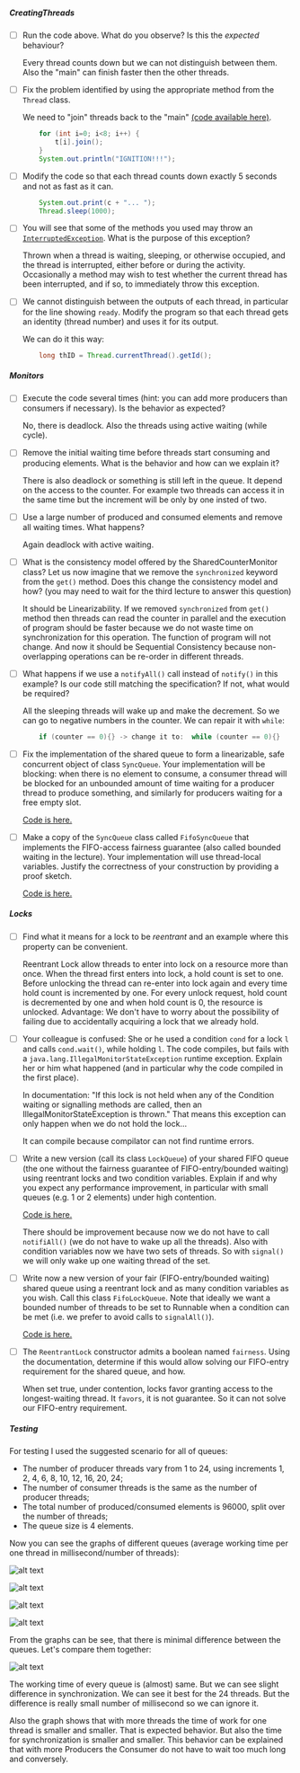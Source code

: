##### CreatingThreads

- [ ] Run the code above. What do you observe? Is this the *expected* behaviour?

    Every thread counts down but we can not distinguish between them.
    Also the "main" can finish faster then the other threads.  

- [ ] Fix the problem identified by using the appropriate method from the `Thread` class.

    We need to "join" threads back to the "main" [(code available here)](src/queues/FinalCountdowns.java).

    ```java
        for (int i=0; i<8; i++) {
            t[i].join();
        }
        System.out.println("IGNITION!!!");
    ```

- [ ] Modify the code so that each thread counts down exactly 5 seconds and not as fast as it can.

    ```java
        System.out.print(c + "... ");
        Thread.sleep(1000);
    ```

- [ ] You will see that some of the methods you used may throw an [`InterruptedException`](https://docs.oracle.com/javase/7/docs/api/java/lang/InterruptedException.html). What is the purpose of this exception?

    Thrown when a thread is waiting, sleeping, or otherwise occupied, and the thread is interrupted, either before or during the activity. Occasionally a method may wish to test whether the current thread has been interrupted, and if so, to immediately throw this exception.

- [ ] We cannot distinguish between the outputs of each thread, in particular for the line showing `ready`. Modify the program so that each thread gets an identity (thread number) and uses it for its output.

    We can do it this way:
    ```java
        long thID = Thread.currentThread().getId();
    ```

##### Monitors

- [ ] Execute the code several times (hint: you can add more producers than consumers if necessary). Is the behavior as expected?

    No, there is deadlock. Also the threads using active waiting (while cycle).

- [ ] Remove the initial waiting time before threads start consuming and producing elements. What is the behavior and how can we explain it?

    There is also deadlock or something is still left in the queue. It depend on the access to the counter. For example two threads can access it in the same time but the increment will be only by one insted of two.

- [ ] Use a large number of produced and consumed elements and remove all waiting times. What happens?

    Again deadlock with active waiting.

- [ ] What is the consistency model offered by the SharedCounterMonitor class? Let us now imagine that we remove the `synchronized` keyword from the `get()` method. Does this change the consistency model and how? (you may need to wait for the third lecture to answer this question)

    It should be Linearizability.
    If we removed `synchronized` from `get()` method then threads can read the counter in parallel and the execution of program should be faster because we do not waste time on synchronization for this operation. The function of program will not change. 
    And now it should be Sequential Consistency because non-overlapping operations can be re-order in different threads.

- [ ] What happens if we use a `notifyAll()` call instead of `notify()` in this example? Is our code still matching the specification? If not, what would be required?

    All the sleeping threads will wake up and make the decrement. So we can go to negative numbers in the counter.
    We can repair it with `while`:
    
    ```java
        if (counter == 0){} -> change it to:  while (counter == 0){}
    ```  

- [ ] Fix the implementation of the shared queue to form a linearizable, safe concurrent object of class `SyncQueue`. Your implementation will be blocking: when there is no element to consume, a consumer thread will be blocked for an unbounded amount of time waiting for a producer thread to produce something, and similarly for producers waiting for a free empty slot.

    [Code is here.](./src/queues/SyncQueue.java)

- [ ] Make a copy of the `SyncQueue` class called `FifoSyncQueue` that implements the FIFO-access fairness guarantee (also called bounded waiting in the lecture). Your implementation will use thread-local variables. Justify the correctness of your construction by providing a proof sketch.

    [Code is here.](./src/queues/FifoSyncQueue.java)

##### Locks

- [ ] Find what it means for a lock to be *reentrant* and an example where this property can be convenient.

    Reentrant Lock allow threads to enter into lock on a resource more than once. When the thread first enters into lock, a hold count is set to one. Before unlocking the thread can re-enter into lock again and every time hold count is incremented by one. For every unlock request, hold count is decremented by one and when hold count is 0, the resource is unlocked.
    Advantage: We don't have to worry about the possibility of failing due to accidentally acquiring a lock that we already hold.

- [ ] Your colleague is confused: She or he used a condition `cond` for a lock `l` and calls `cond.wait()`, while holding `l`. The code compiles, but fails with a `java.lang.IllegalMonitorStateException` runtime exception. Explain her or him what happened (and in particular why the code compiled in the first place).

    In documentation: "If this lock is not held when any of the Condition waiting or signalling methods are called, then an IllegalMonitorStateException is thrown."
    That means this exception can only happen when we do not hold the lock...
    
    It can compile because compilator can not find runtime errors. 

- [ ] Write a new version (call its class `LockQueue`) of your shared FIFO queue (the one without the fairness guarantee of FIFO-entry/bounded waiting) using reentrant locks and two condition variables. Explain if and why you expect any performance improvement, in particular with small queues (e.g. 1 or 2 elements) under high contention.

    [Code is here.](./src/queues/LockQueue.java)
    
    There should be improvement because now we do not have to call `notifiAll()` (we do not have to wake up all the threads).
    Also with condition variables now we have two sets of threads. So with `signal()` we will only wake up one waiting thread of the set.

- [ ] Write now a new version of your fair (FIFO-entry/bounded waiting) shared queue using a reentrant lock and as many condition variables as you wish. Call this class `FifoLockQueue`. Note that ideally we want a bounded number of threads to be set to Runnable when a condition can be met (i.e. we prefer to avoid calls to `signalAll()`).

    [Code is here.](./src/queues/FifoLockQueue.java)

- [ ] The `ReentrantLock` constructor admits a boolean named `fairness`. Using the documentation, determine if this would allow solving our FIFO-entry requirement for the shared queue, and how.

    When set true, under contention, locks favor granting access to the longest-waiting thread. It `favors`, it is not guarantee. So it can not solve our FIFO-entry requirement.

##### Testing

For testing I used the suggested scenario for all of queues:

- The number of producer threads vary from 1 to 24, using increments 1, 2, 4, 6, 8, 10, 12, 16, 20, 24;
- The number of consumer threads is the same as the number of producer threads;
- The total number of produced/consumed elements is 96000, split over the number of threads;
- The queue size is 4 elements.

Now you can see the graphs of different queues (average working time per one thread in millisecond/number of threads):

![alt text](../Solution/report_data/q1.png)

![alt text](../Solution/report_data/q2.png)

![alt text](../Solution/report_data/q3.png)

![alt text](../Solution/report_data/q4.png)

From the graphs can be see, that there is minimal difference between the queues.
Let's compare them together:

![alt text](../Solution/report_data/all.png)

The working time of every queue is (almost) same. But we can see slight difference in synchronization.
We can see it best for the 24 threads. But the difference is really small number of millisecond so we can ignore it.

Also the graph shows that with more threads the time of work for one thread is smaller and smaller. That is expected behavior.
But also the time for synchronization is smaller and smaller.
This behavior can be explained that with more Producers the Consumer do not have to wait too much long and conversely.